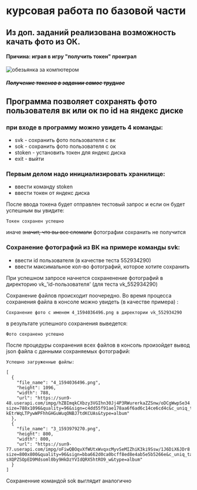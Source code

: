 # курсовая работа по базовой части
## Из доп. заданий реализована возможность качать фото из ОК.
#### Причина: играя в игру "получить токен" проиграл
![обезьянка за компютером](images/6f432fe3dbc7c93c9efb84787621d963.gif)
##### ~~Получение токенов в задании самое трудное~~

## Программа позволяет сохранять фото пользователя вк или ок по id на яндекс диске

### при входе в программу можно увидеть 4 команды:
* svk - сохранить фото пользователя с вк
* sok - сохранить фото пользователя с ок
* stoken - установить токен для яндекс диска
* exit - выйти

### Первым делом надо инициализировать хранилище:
* ввести команду stoken
* ввести токен от яндекс диска  

После ввода токена будет отправлен тестовый запрос и если он будет успешным вы увидите:  

```
Токен сохранен успешно
```

иначе ~~значит, что вы все сломали~~ фотографии сохранить  не получится

### Сохранение фотографий из ВК на примере команды svk:

* ввести id пользователя (в качестве теста 552934290)
* ввести максимальное кол-во фотографий, которое хотите сохранить

При успешном запросе начнется сохраненение фотографий в директорию vk_'id-пользователя' (для теста vk_552934290)  

Сохранение файлов происходит поочередно. Во время процесса сохранения файла в консоле можно увидеть (в качестве примера)  :  
```
Сохранение фото с именем 4_1594036496.png в директории vk_552934290
```

в результате успешного сохранения выведется:  
```
Фото сохранено успешно
```

После процедуры сохранения всех файлов в консоль произойдет вывод json файла с данными сохраняемых фотографий:
```
Успешно загруженные файлы: 
```

```
[
  {
    "file_name": "4_1594036496.png",
    "height": 1096,
    "width": 788,
    "url": "https://sun9-48.userapi.com/impg/hZBImqkCXbzy3VGIhn30Jj4P3RWurerkaZZSnw/oDCgWwpSe34.jpg?size=788x1096&quality=96&sign=c4dd55f91ae178aa6f6ad6c14ce6cd4c&c_uniq_tag=u7Tqeio-kEtrWqLTPywWPFhhGHGuWuqONBJ7tdKCUAs&type=album"
  },
  {
    "file_name": "3_1593979270.png",
    "height": 800,
    "width": 800,
    "url": "https://sun9-77.userapi.com/impg/oFiwQBOqvXfWUtxWvqxcMyvSeMIZhiK3ki9Ssw/1J6DiX6JDr8.jpg?size=800x800&quality=96&sign=bba662d0ca0bcff8ed8e4ab5e5b5266e&c_uniq_tag=9O-sXQPZSOpED9Mdsoml0by9HkDzYVIdQRX5htRO9_w&type=album"
  }
]
```

Сохраненние командой sok выглядит аналогично

